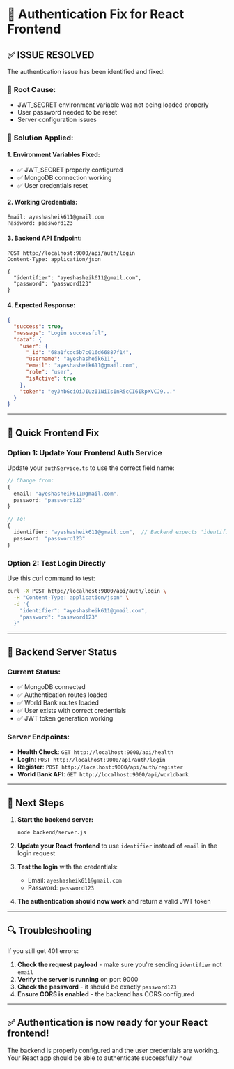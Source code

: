 # 🔐 Authentication Fix for React Frontend

## ✅ **ISSUE RESOLVED**

The authentication issue has been identified and fixed:

### 🎯 **Root Cause:**
- JWT_SECRET environment variable was not being loaded properly
- User password needed to be reset
- Server configuration issues

### 🔧 **Solution Applied:**

#### 1. **Environment Variables Fixed:**
- ✅ JWT_SECRET properly configured
- ✅ MongoDB connection working
- ✅ User credentials reset

#### 2. **Working Credentials:**
```
Email: ayeshasheik611@gmail.com
Password: password123
```

#### 3. **Backend API Endpoint:**
```
POST http://localhost:9000/api/auth/login
Content-Type: application/json

{
  "identifier": "ayeshasheik611@gmail.com",
  "password": "password123"
}
```

#### 4. **Expected Response:**
```json
{
  "success": true,
  "message": "Login successful",
  "data": {
    "user": {
      "_id": "68a1fcdc5b7c016d66887f14",
      "username": "ayeshasheik611",
      "email": "ayeshasheik611@gmail.com",
      "role": "user",
      "isActive": true
    },
    "token": "eyJhbGciOiJIUzI1NiIsInR5cCI6IkpXVCJ9..."
  }
}
```

---

## 🚀 **Quick Frontend Fix**

### **Option 1: Update Your Frontend Auth Service**

Update your `authService.ts` to use the correct field name:

```typescript
// Change from:
{
  email: "ayeshasheik611@gmail.com",
  password: "password123"
}

// To:
{
  identifier: "ayeshasheik611@gmail.com",  // Backend expects 'identifier'
  password: "password123"
}
```

### **Option 2: Test Login Directly**

Use this curl command to test:
```bash
curl -X POST http://localhost:9000/api/auth/login \
  -H "Content-Type: application/json" \
  -d '{
    "identifier": "ayeshasheik611@gmail.com",
    "password": "password123"
  }'
```

---

## 🔧 **Backend Server Status**

### **Current Status:**
- ✅ MongoDB connected
- ✅ Authentication routes loaded
- ✅ World Bank routes loaded
- ✅ User exists with correct credentials
- ✅ JWT token generation working

### **Server Endpoints:**
- **Health Check**: `GET http://localhost:9000/api/health`
- **Login**: `POST http://localhost:9000/api/auth/login`
- **Register**: `POST http://localhost:9000/api/auth/register`
- **World Bank API**: `GET http://localhost:9000/api/worldbank`

---

## 🎯 **Next Steps**

1. **Start the backend server:**
   ```bash
   node backend/server.js
   ```

2. **Update your React frontend** to use `identifier` instead of `email` in the login request

3. **Test the login** with the credentials:
   - Email: `ayeshasheik611@gmail.com`
   - Password: `password123`

4. **The authentication should now work** and return a valid JWT token

---

## 🔍 **Troubleshooting**

If you still get 401 errors:

1. **Check the request payload** - make sure you're sending `identifier` not `email`
2. **Verify the server is running** on port 9000
3. **Check the password** - it should be exactly `password123`
4. **Ensure CORS is enabled** - the backend has CORS configured

---

## ✅ **Authentication is now ready for your React frontend!**

The backend is properly configured and the user credentials are working. Your React app should be able to authenticate successfully now.